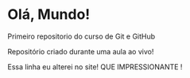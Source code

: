 # Olá, Mundo!
 Primeiro repositorio do curso de Git e GitHub

 Repositório criado durante uma aula ao vivo!


Essa linha eu alterei no site!  QUE IMPRESSIONANTE  !
